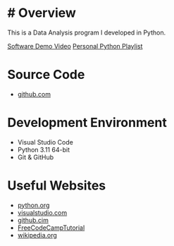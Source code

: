 # # Overview
This is a Data Analysis program I developed in Python.

[Software Demo Video](https://www.youtube.com/watch?v=xZD8zC2_nlQ)
[Personal Python Playlist](https://youtube.com/playlist?list=PL-zZ5EH-lCGL67M81KtsJbgXsfTDYq2Iz)

# Source Code
* [github.com](https://github.com/RykerSwensen/MyProj/blob/master/DATAEXTRACTION/data_extraction.ipynb)

# Development Environment
* Visual Studio Code
* Python 3.11 64-bit
* Git & GitHub

# Useful Websites
* [python.org](https://www.python.org/)
* [visualstudio.com](https://code.visualstudio.com/)
* [github.cim](https://github.com/)
* [FreeCodeCampTutorial](https://www.youtube.com/watch?v=r-uOLxNrNk8)
* [wikipedia.org](https://en.wikipedia.org/wiki/Data_science)